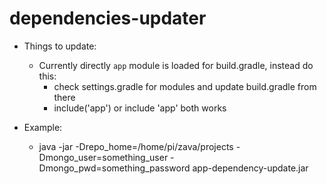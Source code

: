 # dependencies-updater

* Things to update:
    * Currently directly `app` module is loaded for build.gradle, instead do this:
      * check settings.gradle for modules and update build.gradle from there
      * include('app') or include 'app' both works

* Example:
    * java -jar -Drepo_home=/home/pi/zava/projects -Dmongo_user=something_user -Dmongo_pwd=something_password
      app-dependency-update.jar
